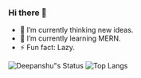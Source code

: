 ### Hi there 👋

- 🔭 I’m currently thinking new ideas.        
- 🌱 I’m currently learning MERN.
- ⚡ Fun fact: Lazy.

![Deepanshu"s Status](https://github-readme-stats.vercel.app/api?username=devblin&show_icons=true&hide_border=true)
![Top Langs](https://github-readme-stats.vercel.app/api/top-langs/?username=devblin&layout=compact&hide=tsql&langs_count=9&hide_border=true)

